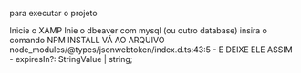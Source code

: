 para executar o projeto

Inicie o XAMP
Inie o dbeaver com mysql (ou outro database)
insira o comando NPM INSTALL
VÁ AO ARQUIVO  node_modules/@types/jsonwebtoken/index.d.ts:43:5  - E DEIXE ELE ASSIM - expiresIn?: StringValue | string;
